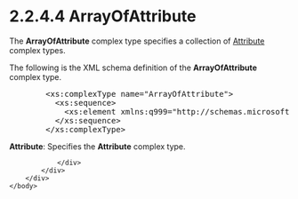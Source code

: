 <html dir="LTR" xmlns:mshelp="http://msdn.microsoft.com/mshelp" xmlns:ddue="http://ddue.schemas.microsoft.com/authoring/2003/5" xmlns:xlink="http://www.w3.org/1999/xlink" xmlns:tool="http://www.microsoft.com/tooltip">
    <head>
        <meta http-equiv="Content-Type" content="text/html; CHARSET=utf-8"></meta>
        <meta name="save" content="history"></meta>
        <title>2.2.4.4 ArrayOfAttribute</title>
        <xml>
            <mshelp:toctitle title="2.2.4.4 ArrayOfAttribute"></mshelp:toctitle>
            <mshelp:rltitle title="[MS-SSMDSWS-15]: ArrayOfAttribute"></mshelp:rltitle>
            <mshelp:keyword index="A" term="0899acc1-d1ac-461f-84ac-42f3aa78aba9"></mshelp:keyword>
            <mshelp:attr name="DCSext.ContentType" value="open specification"></mshelp:attr>
            <mshelp:attr name="AssetID" value="0899acc1-d1ac-461f-84ac-42f3aa78aba9"></mshelp:attr>
            <mshelp:attr name="TopicType" value="kbRef"></mshelp:attr>
            <mshelp:attr name="DCSext.Title" value="[MS-SSMDSWS-15]: ArrayOfAttribute" />
        </xml>
    </head>
    <body>
        <div id="header">
            <h1 class="heading">2.2.4.4 ArrayOfAttribute</h1>
        </div>
        <div id="mainSection">
            <div id="mainBody">
                <div id="allHistory" class="saveHistory"></div>
                <div id="sectionSection0" class="section" name="collapseableSection">
                    

<p>The <b>ArrayOfAttribute</b> complex type specifies a
collection of <a href="72975f58-deb5-49b3-928f-7be412dfa9c2.html">Attribute</a>
complex types.</p>

<p>The following is the XML schema definition of the <b>ArrayOfAttribute</b>
complex type.</p>

<dl>
<dd>
<div><pre>   &lt;xs:complexType name=&quot;ArrayOfAttribute&quot;&gt;
     &lt;xs:sequence&gt;
       &lt;xs:element xmlns:q999=&quot;http://schemas.microsoft.com/sqlserver/masterdataservices/2009/09&quot; minOccurs=&quot;0&quot; maxOccurs=&quot;unbounded&quot; name=&quot;Attribute&quot; nillable=&quot;true&quot; type=&quot;q999:Attribute&quot; xmlns:xs=&quot;http://www.w3.org/2001/XMLSchema&quot; /&gt;
     &lt;/xs:sequence&gt;
   &lt;/xs:complexType&gt;
</pre></div>
</dd></dl>

<p><b>Attribute</b>: Specifies the <b>Attribute</b>
complex type.</p>


                </div>
            </div>
        </div>
    </body>
</html>